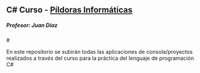 # <h2>C# Curso - <a href="https://www.pildorasinformaticas.es/">Píldoras Informáticas</a></h2>
<h5>Profesor: Juan Díaz</h5>

#<p>En este repositorio se subirán todas las aplicaciones de consola/proyectos realizados a través del curso para la práctica del lenguaje de programación C#</p>
